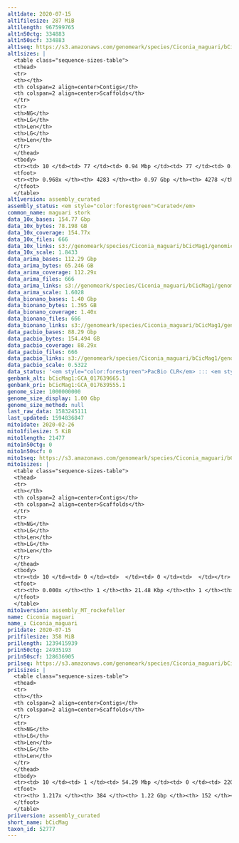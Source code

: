 ```yaml
---
alt1date: 2020-07-15
alt1filesize: 287 MiB
alt1length: 967599765
alt1n50ctg: 334883
alt1n50scf: 334883
alt1seq: https://s3.amazonaws.com/genomeark/species/Ciconia_maguari/bCicMag1/assembly_curated/bCicMag1.alt.cur.20200715.fasta.gz
alt1sizes: |
  <table class="sequence-sizes-table">
  <thead>
  <tr>
  <th></th>
  <th colspan=2 align=center>Contigs</th>
  <th colspan=2 align=center>Scaffolds</th>
  </tr>
  <tr>
  <th>NG</th>
  <th>LG</th>
  <th>Len</th>
  <th>LG</th>
  <th>Len</th>
  </tr>
  </thead>
  <tbody>
  <tr><td> 10 </td><td> 77 </td><td> 0.94 Mbp </td><td> 77 </td><td> 0.94 Mbp </td></tr>  <tr><td> 20 </td><td> 205 </td><td> 0.66 Mbp </td><td> 205 </td><td> 0.66 Mbp </td></tr>  <tr><td> 30 </td><td> 376 </td><td> 0.52 Mbp </td><td> 376 </td><td> 0.52 Mbp </td></tr>  <tr><td> 40 </td><td> 592 </td><td> 414.48 Kbp </td><td> 592 </td><td> 414.48 Kbp </td></tr>  <tr style="background-color:#cccccc;"><td> 50 </td><td> 862 </td><td> 334.88 Kbp </td><td> 862 </td><td> 334.88 Kbp </td></tr>  <tr><td> 60 </td><td> 1195 </td><td> 268.90 Kbp </td><td> 1195 </td><td> 268.90 Kbp </td></tr>  <tr><td> 70 </td><td> 1613 </td><td> 209.36 Kbp </td><td> 1613 </td><td> 209.36 Kbp </td></tr>  <tr><td> 80 </td><td> 2167 </td><td> 153.50 Kbp </td><td> 2167 </td><td> 153.50 Kbp </td></tr>  <tr><td> 90 </td><td> 3012 </td><td> 87.56 Kbp </td><td> 3012 </td><td> 87.56 Kbp </td></tr>  <tr><td> 100 </td><td> 0 </td><td>  </td><td> 0 </td><td>  </td></tr>  </tbody>
  <tfoot>
  <tr><th> 0.968x </th><th> 4283 </th><th> 0.97 Gbp </th><th> 4278 </th><th> 0.97 Gbp </th></tr>
  </tfoot>
  </table>
alt1version: assembly_curated
assembly_status: <em style="color:forestgreen">Curated</em>
common_name: maguari stork
data_10x_bases: 154.77 Gbp
data_10x_bytes: 78.198 GB
data_10x_coverage: 154.77x
data_10x_files: 666
data_10x_links: s3://genomeark/species/Ciconia_maguari/bCicMag1/genomic_data/10x/<br>
data_10x_scale: 1.8433
data_arima_bases: 112.29 Gbp
data_arima_bytes: 65.246 GB
data_arima_coverage: 112.29x
data_arima_files: 666
data_arima_links: s3://genomeark/species/Ciconia_maguari/bCicMag1/genomic_data/arima/<br>
data_arima_scale: 1.6028
data_bionano_bases: 1.40 Gbp
data_bionano_bytes: 1.395 GB
data_bionano_coverage: 1.40x
data_bionano_files: 666
data_bionano_links: s3://genomeark/species/Ciconia_maguari/bCicMag1/genomic_data/bionano/<br>
data_pacbio_bases: 88.29 Gbp
data_pacbio_bytes: 154.494 GB
data_pacbio_coverage: 88.29x
data_pacbio_files: 666
data_pacbio_links: s3://genomeark/species/Ciconia_maguari/bCicMag1/genomic_data/pacbio/<br>
data_pacbio_scale: 0.5322
data_status: '<em style="color:forestgreen">PacBio CLR</em> ::: <em style="color:forestgreen">10x</em> ::: <em style="color:forestgreen">Bionano</em> ::: <em style="color:forestgreen">Arima</em>'
genbank_alt: bCicMag1:GCA_017639665.1
genbank_pri: bCicMag1:GCA_017639555.1
genome_size: 1000000000
genome_size_display: 1.00 Gbp
genome_size_method: null
last_raw_data: 1583245111
last_updated: 1594836847
mito1date: 2020-02-26
mito1filesize: 5 KiB
mito1length: 21477
mito1n50ctg: 0
mito1n50scf: 0
mito1seq: https://s3.amazonaws.com/genomeark/species/Ciconia_maguari/bCicMag1/assembly_MT_rockefeller/bCicMag1.MT.20200226.fasta.gz
mito1sizes: |
  <table class="sequence-sizes-table">
  <thead>
  <tr>
  <th></th>
  <th colspan=2 align=center>Contigs</th>
  <th colspan=2 align=center>Scaffolds</th>
  </tr>
  <tr>
  <th>NG</th>
  <th>LG</th>
  <th>Len</th>
  <th>LG</th>
  <th>Len</th>
  </tr>
  </thead>
  <tbody>
  <tr><td> 10 </td><td> 0 </td><td>  </td><td> 0 </td><td>  </td></tr>  <tr><td> 20 </td><td> 0 </td><td>  </td><td> 0 </td><td>  </td></tr>  <tr><td> 30 </td><td> 0 </td><td>  </td><td> 0 </td><td>  </td></tr>  <tr><td> 40 </td><td> 0 </td><td>  </td><td> 0 </td><td>  </td></tr>  <tr style="background-color:#cccccc;"><td> 50 </td><td> 0 </td><td style="background-color:#ff8888;">  </td><td> 0 </td><td style="background-color:#ff8888;">  </td></tr>  <tr><td> 60 </td><td> 0 </td><td>  </td><td> 0 </td><td>  </td></tr>  <tr><td> 70 </td><td> 0 </td><td>  </td><td> 0 </td><td>  </td></tr>  <tr><td> 80 </td><td> 0 </td><td>  </td><td> 0 </td><td>  </td></tr>  <tr><td> 90 </td><td> 0 </td><td>  </td><td> 0 </td><td>  </td></tr>  <tr><td> 100 </td><td> 0 </td><td>  </td><td> 0 </td><td>  </td></tr>  </tbody>
  <tfoot>
  <tr><th> 0.000x </th><th> 1 </th><th> 21.48 Kbp </th><th> 1 </th><th> 21.48 Kbp </th></tr>
  </tfoot>
  </table>
mito1version: assembly_MT_rockefeller
name: Ciconia maguari
name_: Ciconia_maguari
pri1date: 2020-07-15
pri1filesize: 358 MiB
pri1length: 1239415939
pri1n50ctg: 24935193
pri1n50scf: 128636905
pri1seq: https://s3.amazonaws.com/genomeark/species/Ciconia_maguari/bCicMag1/assembly_curated/bCicMag1.pri.cur.20200715.fasta.gz
pri1sizes: |
  <table class="sequence-sizes-table">
  <thead>
  <tr>
  <th></th>
  <th colspan=2 align=center>Contigs</th>
  <th colspan=2 align=center>Scaffolds</th>
  </tr>
  <tr>
  <th>NG</th>
  <th>LG</th>
  <th>Len</th>
  <th>LG</th>
  <th>Len</th>
  </tr>
  </thead>
  <tbody>
  <tr><td> 10 </td><td> 1 </td><td> 54.29 Mbp </td><td> 0 </td><td> 220.37 Mbp </td></tr>  <tr><td> 20 </td><td> 3 </td><td> 43.90 Mbp </td><td> 0 </td><td> 220.37 Mbp </td></tr>  <tr><td> 30 </td><td> 6 </td><td> 32.95 Mbp </td><td> 1 </td><td> 169.11 Mbp </td></tr>  <tr><td> 40 </td><td> 9 </td><td> 29.67 Mbp </td><td> 2 </td><td> 128.64 Mbp </td></tr>  <tr style="background-color:#cccccc;"><td> 50 </td><td> 13 </td><td style="background-color:#88ff88;"> 24.94 Mbp </td><td> 2 </td><td style="background-color:#88ff88;"> 128.64 Mbp </td></tr>  <tr><td> 60 </td><td> 17 </td><td> 23.76 Mbp </td><td> 3 </td><td> 87.15 Mbp </td></tr>  <tr><td> 70 </td><td> 22 </td><td> 16.21 Mbp </td><td> 5 </td><td> 72.61 Mbp </td></tr>  <tr><td> 80 </td><td> 29 </td><td> 13.21 Mbp </td><td> 6 </td><td> 67.88 Mbp </td></tr>  <tr><td> 90 </td><td> 37 </td><td> 11.21 Mbp </td><td> 8 </td><td> 46.75 Mbp </td></tr>  <tr><td> 100 </td><td> 50 </td><td> 6.26 Mbp </td><td> 10 </td><td> 25.27 Mbp </td></tr>  </tbody>
  <tfoot>
  <tr><th> 1.217x </th><th> 384 </th><th> 1.22 Gbp </th><th> 152 </th><th> 1.24 Gbp </th></tr>
  </tfoot>
  </table>
pri1version: assembly_curated
short_name: bCicMag
taxon_id: 52777
---
```

